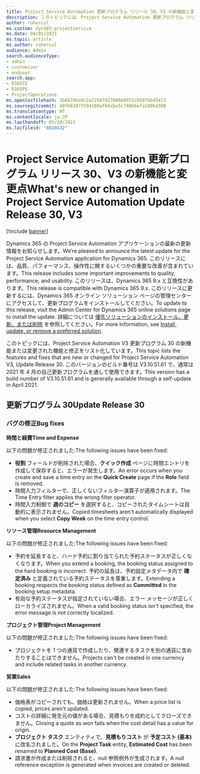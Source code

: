 ```yaml
---
title: Project Service Automation 更新プログラム リリース 30、V3 の新機能と変更点
description: このトピックには、Project Service Automation 更新プログラム リリース 30、V3 で利用可能な機能と修正をリスト化しています。
author: ruhercul
ms.custom: dyn365-projectservice
ms.date: 04/01/2021
ms.topic: article
ms.author: ruhercul
audience: Admin
search.audienceType:
- admin
- customizer
- enduser
search.app:
- D365CE
- D365PS
- ProjectOperations
ms.openlocfilehash: 3b6b7dba9c2a22587d27006b9972c950fbb454f2
ms.sourcegitcommit: 40f68387f594180af64a5e5c748b6efa188bd300
ms.translationtype: HT
ms.contentlocale: ja-JP
ms.lasthandoff: 05/10/2021
ms.locfileid: "6010432"
---
```

# <a name="whats-new-or-changed-in-project-service-automation-update-release-30-v3"></a><span data-ttu-id="ad471-103">Project Service Automation 更新プログラム リリース 30、V3 の新機能と変更点</span><span class="sxs-lookup"><span data-stu-id="ad471-103">What's new or changed in Project Service Automation Update Release 30, V3</span></span>

[!include [banner](../includes/psa-now-project-operations.md)]

<span data-ttu-id="ad471-104">Dynamics 365 の Project Service Automation アプリケーションの最新の更新情報をお知らせします。</span><span class="sxs-lookup"><span data-stu-id="ad471-104">We’re pleased to announce the latest update for the Project Service Automation application for Dynamics 365.</span></span> <span data-ttu-id="ad471-105">このリリースには、品質、パフォーマンス、操作性に関するいくつかの重要な改善が含まれています。</span><span class="sxs-lookup"><span data-stu-id="ad471-105">This release includes some important improvements to quality, performance, and usability.</span></span> <span data-ttu-id="ad471-106">このリリースは、Dynamics 365 9.x と互換性があります。</span><span class="sxs-lookup"><span data-stu-id="ad471-106">This release is compatible with Dynamics 365 9.x.</span></span> <span data-ttu-id="ad471-107">このリリースに更新するには、Dynamics 365 オンライン ソリューション ページの管理センターにアクセスして、更新プログラムをインストールしてください。</span><span class="sxs-lookup"><span data-stu-id="ad471-107">To update to this release, visit the Admin Center for Dynamics 365 online solutions page to install the update.</span></span> <span data-ttu-id="ad471-108">詳細については [優先ソリューションのインストール、更新、または削除](/power-platform/admin/install-remove-preferred-solution.md) を参照してください。</span><span class="sxs-lookup"><span data-stu-id="ad471-108">For more information, see [Install, update, or remove a preferred solution](/power-platform/admin/install-remove-preferred-solution.md).</span></span>

<span data-ttu-id="ad471-109">このトピックには、Project Service Automation V3 更新プログラム 30 の新機能または変更された機能と修正をリスト化しています。</span><span class="sxs-lookup"><span data-stu-id="ad471-109">This topic lists the features and fixes that are new or changed for Project Service Automation V3, Update Release 30.</span></span> <span data-ttu-id="ad471-110">このバージョンのビルド番号は V3.10.51.61 で、通常は 2021 年 4 月の自己更新プログラムを通して使用できます。</span><span class="sxs-lookup"><span data-stu-id="ad471-110">This version has a build number of V3.10.51.61 and is generally available through a self-update in April 2021.</span></span>

## <a name="update-release-30"></a><span data-ttu-id="ad471-111">更新プログラム 30</span><span class="sxs-lookup"><span data-stu-id="ad471-111">Update Release 30</span></span>

### <a name="bug-fixes"></a><span data-ttu-id="ad471-112">バグの修正</span><span class="sxs-lookup"><span data-stu-id="ad471-112">Bug fixes</span></span>

<span data-ttu-id="ad471-113">**時間と経費**</span><span class="sxs-lookup"><span data-stu-id="ad471-113">**Time and Expense**</span></span>

<span data-ttu-id="ad471-114">以下の問題が修正されました:</span><span class="sxs-lookup"><span data-stu-id="ad471-114">The following issues have been fixed:</span></span>

- <span data-ttu-id="ad471-115">**役割** フィールドが削除された場合、**クイック作成** ページに時間エントリを作成して保存すると、エラーが発生します。</span><span class="sxs-lookup"><span data-stu-id="ad471-115">An error occurs when you create and save a time entry on the **Quick Create** page if the **Role** field is removed.</span></span>
- <span data-ttu-id="ad471-116">時間入力フィルターで、正しくないフィルター演算子が適用されます。</span><span class="sxs-lookup"><span data-stu-id="ad471-116">The Time Entry filter applies the wrong filter operator.</span></span>
- <span data-ttu-id="ad471-117">時間入力制御で **週のコピー** を選択すると、コピーされたタイムシートは自動的に表示されません。</span><span class="sxs-lookup"><span data-stu-id="ad471-117">Copied timesheets aren't automatically displayed when you select **Copy Week** on the time entry control.</span></span>

<span data-ttu-id="ad471-118">**リソース管理**</span><span class="sxs-lookup"><span data-stu-id="ad471-118">**Resource Management**</span></span>

<span data-ttu-id="ad471-119">以下の問題が修正されました:</span><span class="sxs-lookup"><span data-stu-id="ad471-119">The following issues have been fixed:</span></span>

- <span data-ttu-id="ad471-120">予約を延長すると、ハード予約に割り当てられた予約ステータスが正しくなくなります。</span><span class="sxs-lookup"><span data-stu-id="ad471-120">When you extend a booking, the booking status assigned to the hard booking is incorrect.</span></span> <span data-ttu-id="ad471-121">予約の延長は、予約設定メタデータ内で **確定済み** と定義されている予約ステータスを尊重します。</span><span class="sxs-lookup"><span data-stu-id="ad471-121">Extending a booking respects the booking status defined as **Committed** in the booking setup metadata.</span></span>
- <span data-ttu-id="ad471-122">有効な予約ステータスが指定されていない場合、エラー メッセージが正しくローカライズされません。</span><span class="sxs-lookup"><span data-stu-id="ad471-122">When a valid booking status isn't specified, the error message is not correctly localized.</span></span>

<span data-ttu-id="ad471-123">**プロジェクト管理**</span><span class="sxs-lookup"><span data-stu-id="ad471-123">**Project Management**</span></span>

<span data-ttu-id="ad471-124">以下の問題が修正されました:</span><span class="sxs-lookup"><span data-stu-id="ad471-124">The following issues have been fixed:</span></span>

- <span data-ttu-id="ad471-125">プロジェクトを 1 つの通貨で作成したり、関連するタスクを別の通貨に含めたりすることはできません。</span><span class="sxs-lookup"><span data-stu-id="ad471-125">Projects can't be created in one currency and include related tasks in another currency.</span></span>

<span data-ttu-id="ad471-126">**営業**</span><span class="sxs-lookup"><span data-stu-id="ad471-126">**Sales**</span></span>

<span data-ttu-id="ad471-127">以下の問題が修正されました:</span><span class="sxs-lookup"><span data-stu-id="ad471-127">The following issues have been fixed:</span></span>

- <span data-ttu-id="ad471-128">価格表がコピーされても、価格は更新されません。</span><span class="sxs-lookup"><span data-stu-id="ad471-128">When a price list is copied, prices aren't updated.</span></span>
- <span data-ttu-id="ad471-129">コストの詳細に発生元の値がある場合、見積もりを成約としてクローズできません。</span><span class="sxs-lookup"><span data-stu-id="ad471-129">Closing a quote as won fails when the cost detail has a value for origin.</span></span>
- <span data-ttu-id="ad471-130">**プロジェクト タスク** エンティティで、**見積もりコスト** が **予定コスト (基本)** に改名されました。</span><span class="sxs-lookup"><span data-stu-id="ad471-130">On the **Project Task** entity, **Estimated Cost** has been renamed to **Planned Cost (Base)**.</span></span>
- <span data-ttu-id="ad471-131">請求書が作成または削除されると、null 参照例外が生成されます。</span><span class="sxs-lookup"><span data-stu-id="ad471-131">A null reference exception is generated when invoices are created or deleted.</span></span>
